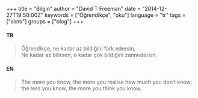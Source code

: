 +++
title = "Bilgin"
author = "David T Freeman"
date = "2014-12-27T19:50:00Z"
keywords = ["Öğrendikçe", "oku"]
language = "tr"
tags = ["alıntı"]
groups = ["blog"]
+++

#### TR  
> Öğrendikçe, ne kadar az bildiğini fark edersin,  
> Ne kadar az bilirsen, o kadar çok bildiğini zannedersin.  

#### EN  
> The more you know, the more you realise how much you don’t know;  
> the less you know, the more you think you know.  
